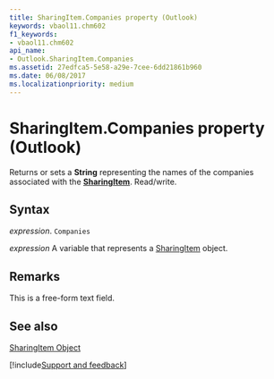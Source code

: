 ```yaml
---
title: SharingItem.Companies property (Outlook)
keywords: vbaol11.chm602
f1_keywords:
- vbaol11.chm602
api_name:
- Outlook.SharingItem.Companies
ms.assetid: 27edfca5-5e58-a29e-7cee-6dd21861b960
ms.date: 06/08/2017
ms.localizationpriority: medium
---
```



# SharingItem.Companies property (Outlook)

Returns or sets a **String** representing the names of the companies associated with the **[SharingItem](Outlook.SharingItem.md)**. Read/write.


## Syntax

_expression_. `Companies`

_expression_ A variable that represents a [SharingItem](Outlook.SharingItem.md) object.


## Remarks

This is a free-form text field. 


## See also


[SharingItem Object](Outlook.SharingItem.md)

[!include[Support and feedback](~/includes/feedback-boilerplate.md)]